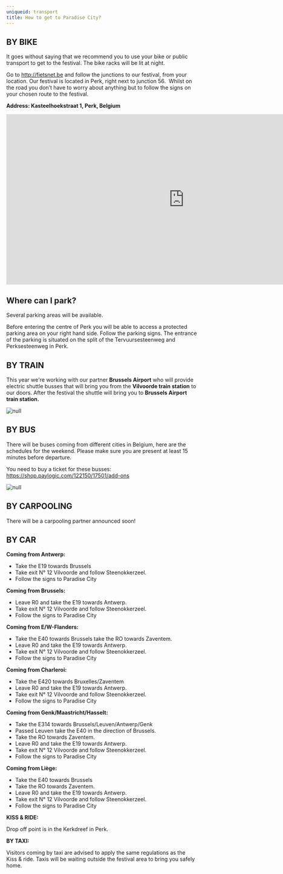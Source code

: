 ```yaml
---
uniqueid: transport
title: How to get to Paradise City?
---
```

## BY BIKE

It goes without saying that we recommend you to use your bike or public transport to get to the festival. The bike racks will be lit at night.

Go to <http://fietsnet.be> and follow the junctions to our festival, from your location. Our festival is located in Perk, right next to junction 56.  Whilst on the road you don’t have to worry about anything but to follow the signs on your chosen route to the festival.

**Address: Kasteelhoekstraat 1, Perk, Belgium**

<iframe src="https://www.google.com/maps/embed?pb=!1m18!1m12!1m3!1d2514.6069916669944!2d4.499689916090928!3d50.93098667954452!2m3!1f0!2f0!3f0!3m2!1i1024!2i768!4f13.1!3m3!1m2!1s0x47c3e75c201d7d11%3A0x268c1b87c5a0bc5d!2sParadise+City+Festival!5e0!3m2!1sen!2sbe!4v1554824539873!5m2!1sen!2sbe" width="940" height="450" frameborder="0" style="border:0" allowfullscreen></iframe>

## Where can I park?

Several parking areas will be available.

Before entering the centre of Perk you will be able to access a protected parking area on your right hand side. Follow the parking signs. The entrance of the parking is situated on the split of the Tervuursesteenweg and Perksesteenweg in Perk. 

## BY TRAIN

This year we're working with our partner **Brussels Airport** who will provide electric shuttle busses that will bring you from the **Vilvoorde train station** to our doors. After the festival the shuttle will bring you to **Brussels Airport train station.**

![null](/images/uploads/tableau-–-2434.png)

## BY BUS

There will be buses coming from different cities in Belgium, here are the schedules for the weekend. Please make sure you are present at least 15 minutes before departure. 

You need to buy a ticket for these busses: <https://shop.paylogic.com/122150/17501/add-ons>

![null](/images/uploads/tableau.png)

## BY CARPOOLING

There will be a carpooling partner announced soon!

## BY CAR

**Coming from Antwerp:**

* Take the E19 towards Brussels
* Take exit N° 12 Vilvoorde and follow Steenokkerzeel.
* Follow the signs to Paradise City

**Coming from Brussels:**

* Leave R0 and take the E19 towards Antwerp.
* Take exit N° 12 Vilvoorde and follow Steenokkerzeel.
* Follow the signs to Paradise City

**Coming from E/W-Flanders:**

* Take the E40 towards Brussels take the RO towards Zaventem.
* Leave R0 and take the E19 towards Antwerp.
* Take exit N° 12 Vilvoorde and follow Steenokkerzeel.
* Follow the signs to Paradise City

**Coming from Charleroi:**

* Take the E420 towards Bruxelles/Zaventem
* Leave R0 and take the E19 towards Antwerp.
* Take exit N° 12 Vilvoorde and follow Steenokkerzeel.
* Follow the signs to Paradise City

**Coming from Genk/Maastricht/Hasselt:**

* Take the E314 towards Brussels/Leuven/Antwerp/Genk
* Passed Leuven take the E40 in the direction of Brussels.
* Take the RO towards Zaventem.
* Leave R0 and take the E19 towards Antwerp.
* Take exit N° 12 Vilvoorde and follow Steenokkerzeel.
* Follow the signs to Paradise City

**Coming from Liège:**

* Take the E40 towards Brussels
* Take the RO towards Zaventem.
* Leave R0 and take the E19 towards Antwerp.
* Take exit N° 12 Vilvoorde and follow Steenokkerzeel.
* Follow the signs to Paradise City

**KISS & RIDE:**

Drop off point is in the Kerkdreef in Perk.

**BY TAXI:**

Visitors coming by taxi are advised to apply the same regulations as the Kiss & ride. Taxis will be waiting outside the festival area to bring you safely home.
